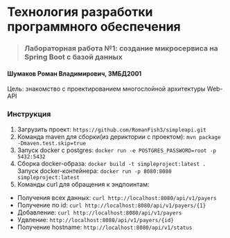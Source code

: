 # Технология разработки программного обеспечения
> ### Лабораторная работа №1: создание микросервиса на Spring Boot с базой данных
#### Шумаков Роман Владимирович, 3МБД2001
Цель: знакомство с проектированием многослойной архитектуры Web-API
### Инструкция
1. Загрузить проект: `https://github.com/RomanFish3/simpleapi.git`
2. Команда maven для сборки(из дериктории с проектом): `mvn package -Dmaven.test.skip=true`
3. Запуск docker с postgres: `docker run -e POSTGRES_PASSWORD=root -p 5432:5432`
4. Сборка docker-образа: `docker build -t simpleproject:latest . `
   Запуск docker-контейнера: `docker run -p 8080:8080 simpleproject:latest`
5. Команды curl для обращения к эндпоинтам:

  - Получения всех данных: `curl http://localhost:8080/api/v1/payers`
  - Получение по id: `curl http://localhost:8080/api/v1/payers/{1}`
  - Добавление: `curl http://localhost:8080/api/v1/payers`
  - Удвление: `http://localhost:8080/api/v1/payers/{id}`
  - Получение hostname: `http://localhost:8080/api/v1/status`
 
